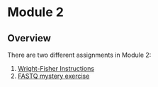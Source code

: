 # **Module 2**

## Overview
There are two different assignments in Module 2:

1.  [Wright-Fisher Instructions](/Module_2/WF_instructions.md)
2.  [FASTQ mystery exercise](/Module_2/FASTQ_instructions.md)
